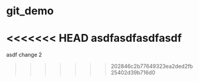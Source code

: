 # git_demo
<<<<<<< HEAD
asdfasdfasdfasdf
=======
asdf
change 2
>>>>>>> 202846c2b77649323ea2ded2fb25402d39b716d0
